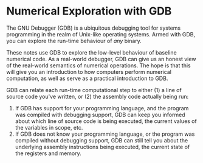 # Numerical Exploration with GDB

The GNU Debugger (GDB) is a ubiquitous debugging tool for systems programming
in the realm of Unix-like operating systems. Armed with GDB, you can explore
the run-time behaviour of _any_ binary.

These notes use GDB to explore the low-level behaviour of baseline numerical
code. As a real-world debugger, GDB can give us an honest view of the
real-world semantics of numerical operations. The hope is that this will give
you an introduction to how computers perform numerical computation, as well as
serve as a practical introduction to GDB.

GDB can relate each run-time computational step to either (1) a line of source
code you've written, or (2) the assembly code actually being run:

  1. If GDB has support for your programming language, and the program was
     compiled with debugging support, GDB can keep you informed about which
     line of source code is being executed, the current values of the
     variables in scope, etc.
  2. If GDB does not know your programming language, or the program was
     compiled without debugging support, GDB can still tell you about the
     underlying assembly instructions being executed, the current state of
     the registers and memory.
